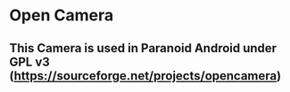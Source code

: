 Open Camera
=============

This Camera is used in Paranoid Android under GPL v3 (https://sourceforge.net/projects/opencamera)
----------------------------------------------------------------------------------
